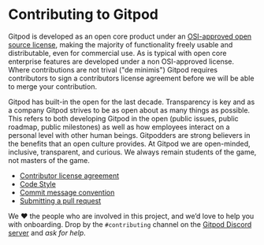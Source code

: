 # Contributing to Gitpod

Gitpod is developed as an open core product under an [OSI-approved open source license](https://github.com/gitpod-io/gitpod), making the majority of functionality freely usable and distributable, even for commercial use. As is typical with open core enterprise features are developed under a non OSI-approved license. Where contributions are not trival ("de minimis") Gitpod requires contributors to sign a contributors license agreement before we will be able to merge your contribution.

 Gitpod has built-in the open for the last decade. Transparency is key and as a company Gitpod strives to be as open about as many things as possible. This refers to both developing Gitpod in the open (public issues, public roadmap, public milestones) as well as how employees interact on a personal level with other human beings. Gitpodders are strong believers in the benefits that an open culture provides. At Gitpod we are open-minded, inclusive, transparent, and curious. We always remain students of the game, not masters of the game.

 - [Contributor license agreement](https://www.gitpod.io/cla)
 - [Code Style](https://www.gitpod.io/docs/contribute/features-and-patches/code-style)
 - [Commit message convention](https://www.gitpod.io/docs/contribute/features-and-patches/commit-message-convention)
 - [Submitting a pull request](https://www.gitpod.io/docs/contribute/features-and-patches/submitting-a-pull-request)

 We ❤ the people who are involved in this project, and we’d love to help you with onboarding. Drop by the `#contributing` channel on the [Gitpod Discord server](https://www.gitpod.io/chat) and _ask for help_.
